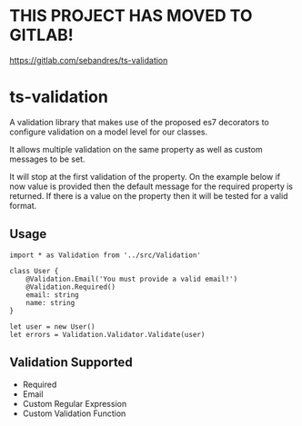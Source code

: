 
# THIS PROJECT HAS MOVED TO GITLAB!

https://gitlab.com/sebandres/ts-validation


# ts-validation
A validation library that makes use of the proposed es7 decorators to configure validation on a model level for our classes.

It allows multiple validation on the same property as well as custom messages to be set.

It will stop at the first validation of the property. On the example below if now value is provided then the default message for the required property is returned. If there is a value on the property then it will be tested for a valid format.

## Usage 
```
import * as Validation from '../src/Validation'

class User {
    @Validation.Email('You must provide a valid email!')
    @Validation.Required()
    email: string
    name: string
}

let user = new User()
let errors = Validation.Validator.Validate(user)
```

## Validation Supported
- Required
- Email
- Custom Regular Expression
- Custom Validation Function
